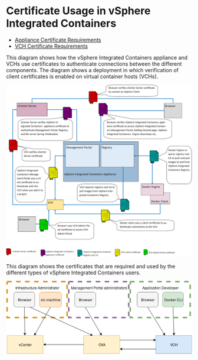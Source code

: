 # Certificate Usage in vSphere Integrated Containers #

* [Appliance Certificate Requirements](vic_cert_reqs.md) 
* [VCH Certificate Requirements](vch_cert_reqs.md)


This diagram shows how the vSphere Integrated Containers appliance and VCHs use certificates to authenticate connections between the different components. The diagram shows a deployment in which verification of client certificates is enabled on virtual container hosts (VCHs).

![vSphere Integrated Containers Appliance Certificates](graphics/vic_certs.png)

This diagram shows the certificates that are required and used by the different types of vSphere Integrated Containers users.

![vSphere Integrated Containers Certificate Use by Role](graphics/roles-certs.png)
